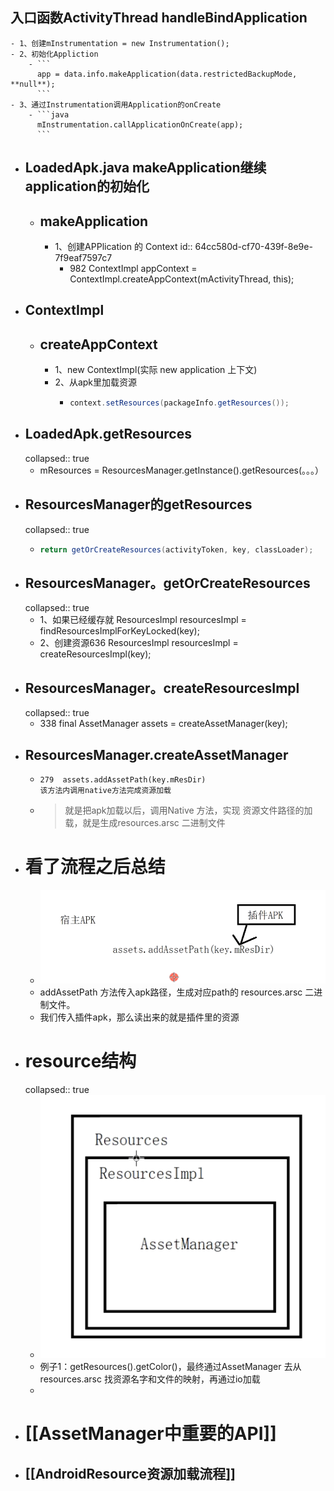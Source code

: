 ## 入口函数ActivityThread handleBindApplication
	- 1、创建mInstrumentation = new Instrumentation();
	- 2、初始化Appliction
		- ```
		  app = data.info.makeApplication(data.restrictedBackupMode, **null**);
		  ```
	- 3、通过Instrumentation调用Application的onCreate
		- ```java
		  mInstrumentation.callApplicationOnCreate(app);
		  ```
- ## LoadedApk.java  makeApplication继续application的初始化
	- ## makeApplication
		- 1、创建APPlication  的 Context
		  id:: 64cc580d-cf70-439f-8e9e-7f9eaf7597c7
			- 982  ContextImpl appContext = ContextImpl.createAppContext(mActivityThread, this);
- ## ContextImpl
	- ## createAppContext
		- 1、new  ContextImpl(实际 new  application  上下文)
		- 2、从apk里加载资源
			- ```java
			  context.setResources(packageInfo.getResources());
			  ```
- ## LoadedApk.getResources
  collapsed:: true
	- mResources = ResourcesManager.getInstance().getResources(。。。）
- ## ResourcesManager的getResources
  collapsed:: true
	- ```java
	  return getOrCreateResources(activityToken, key, classLoader);
	  ```
- ## ResourcesManager。getOrCreateResources
  collapsed:: true
	- 1、如果已经缓存就 ResourcesImpl resourcesImpl = findResourcesImplForKeyLocked(key);
	- 2、创建资源636  ResourcesImpl resourcesImpl = createResourcesImpl(key);
- ## ResourcesManager。createResourcesImpl
  collapsed:: true
	- 338  final AssetManager assets = createAssetManager(key);
- ## ResourcesManager.createAssetManager
	- ```
	  279  assets.addAssetPath(key.mResDir)  
	  该方法内调用native方法完成资源加载
	  ```
	- > 就是把apk加载以后，调用Native 方法，实现 资源文件路径的加载，就是生成resources.arsc 二进制文件
- # 看了流程之后总结
	- ![image.png](../assets/image_1691115621966_0.png)
	- addAssetPath 方法传入apk路径，生成对应path的 resources.arsc 二进制文件。
	- 我们传入插件apk，那么读出来的就是插件里的资源
- # resource结构
  collapsed:: true
	- ![image.png](../assets/image_1691115967986_0.png)
	- 例子1：getResources().getColor()，最终通过AssetManager 去从resources.arsc 找资源名字和文件的映射，再通过io加载
	-
- # [[AssetManager中重要的API]]
- ## [[AndroidResource资源加载流程]]